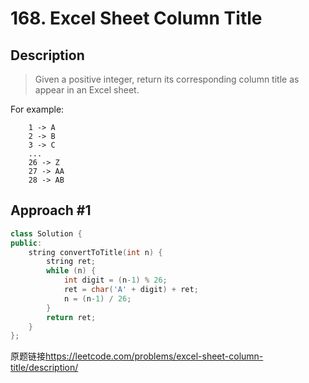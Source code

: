 # 168. Excel Sheet Column Title

## Description
>Given a positive integer, return its corresponding column title as appear in an Excel sheet.

For example:
```
    1 -> A
    2 -> B
    3 -> C
    ...
    26 -> Z
    27 -> AA
    28 -> AB 
```

## Approach #1
```C++
class Solution {
public:
    string convertToTitle(int n) {
        string ret;
        while (n) {
            int digit = (n-1) % 26;
            ret = char('A' + digit) + ret;
            n = (n-1) / 26;
        }
        return ret;
    }
};
```

原题链接<https://leetcode.com/problems/excel-sheet-column-title/description/>